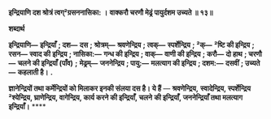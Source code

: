 **इन्द्रियाणि दश श्रोत्रं त्वग्²ग्रसननासिका: ।** **वाक्करौ चरणौ मेढ्रं पायुर्दशम उच्यते ॥ १३॥** 

**शब्दार्थ** 

**इन्द्रियाणि—** **इन्द्रियाँ** **; दश—** **दस** **; श्रोत्रम्—** **श्रवणेन्द्रिय** **; त्वक्—** **स्पर्शेन्द्रिय** **; ²क्—** **²ष्टि की इन्द्रिय** **; रसन—** **स्वाद की** **इन्द्रिय** **; नासिका:—** **गन्ध की इन्द्रिय** **; वाक्—** **वाणी की इन्द्रिय** **; करौ—** **दो हाथ** **; चरणौ—** **चलने की इन्द्रियाँ (पाँव)** **;** **मेढ्रम्—** **जननेन्द्रिय** **; पायु:—** **मलत्याग की इन्द्रिय** **; दशम:—** **दसवीं** **; उच्यते—** **कहलाती है।** **.** 

**ज्ञानेन्द्रियों तथा कर्मेन्द्रियों को मिलाकर इनकी संलया दस है। ये हैं** — **श्रवणेन्द्रिय,** **स्वादेन्द्रिय, स्पर्शेन्द्रिय ²श्येन्द्रिय, घ्राणेन्द्रिय, वागेन्द्रिय, कार्य करने की इन्द्रियाँ, चलने** **की इन्द्रियाँ, जननेन्द्रियाँ तथा मलत्याग इन्द्रियाँ।** **** 